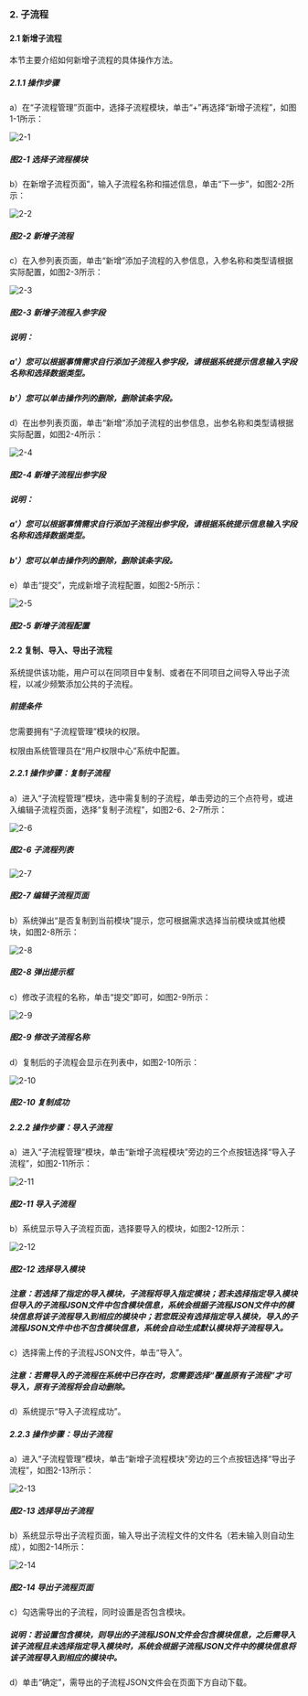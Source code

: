 ### 2. 子流程

#### 2.1 新增子流程

本节主要介绍如何新增子流程的具体操作方法。

##### 2.1.1 操作步骤

a）在“子流程管理”页面中，选择子流程模块，单击“+”再选择“新增子流程”，如图1-1所示：

![2-1](https://www.feisuanyz.com/fsimage/zc-image/cz_15-03_img.png)

##### 图2-1 选择子流程模块

b）在新增子流程页面”，输入子流程名称和描述信息，单击“下一步”，如图2-2所示：

![2-2](https://www.feisuanyz.com/fsimage/zc-image/cz_15-04_img.png)

##### 图2-2 新增子流程

c）在入参列表页面，单击“新增”添加子流程的入参信息，入参名称和类型请根据实际配置，如图2-3所示：

![2-3](https://www.feisuanyz.com/fsimage/zc-image/cz_15-05_img.png)

##### 图2-3 新增子流程入参字段

##### 说明：

##### a'）您可以根据事情需求自行添加子流程入参字段，请根据系统提示信息输入字段名称和选择数据类型。

##### b'）您可以单击操作列的删除，删除该条字段。

d）在出参列表页面，单击“新增”添加子流程的出参信息，出参名称和类型请根据实际配置，如图2-4所示：

![2-4](https://www.feisuanyz.com/fsimage/zc-image/cz_15-06_img.png)

##### 图2-4 新增子流程出参字段

##### 说明：

##### a'）您可以根据事情需求自行添加子流程出参字段，请根据系统提示信息输入字段名称和选择数据类型。

##### b'）您可以单击操作列的删除，删除该条字段。

e）单击“提交”，完成新增子流程配置，如图2-5所示：

![2-5](https://www.feisuanyz.com/fsimage/zc-image/cz_15-07_img.png)

##### 图2-5 新增子流程配置

#### 2.2 复制、导入、导出子流程

系统提供该功能，用户可以在同项目中复制、或者在不同项目之间导入导出子流程，以减少频繁添加公共的子流程。

##### 前提条件

您需要拥有“子流程管理”模块的权限。

权限由系统管理员在“用户权限中心”系统中配置。

##### 2.2.1 操作步骤：复制子流程

a）进入“子流程管理”模块，选中需复制的子流程，单击旁边的三个点符号，或进入编辑子流程页面，选择“复制子流程”，如图2-6、2-7所示：

![2-6](https://www.feisuanyz.com/fsimage/zc-image/cz_15_2_2_1.png)

##### 图2-6 子流程列表

![2-7](https://www.feisuanyz.com/fsimage/zc-image/cz_15_2_2_2.png)

##### 图2-7 编辑子流程页面

b）系统弹出“是否复制到当前模块”提示，您可根据需求选择当前模块或其他模块，如图2-8所示：

![2-8](https://www.feisuanyz.com/fsimage/zc-image/cz_15_2_2_3.png)

##### 图2-8 弹出提示框

c）修改子流程的名称，单击“提交”即可，如图2-9所示：

![2-9](https://www.feisuanyz.com/fsimage/zc-image/cz_15_2_2_4.png)

##### 图2-9 修改子流程名称

d）复制后的子流程会显示在列表中，如图2-10所示：

![2-10](https://www.feisuanyz.com/fsimage/zc-image/cz_15_2_2_5.png)

##### 图2-10 复制成功

##### 2.2.2 操作步骤：导入子流程

a）进入“子流程管理”模块，单击“新增子流程模块”旁边的三个点按钮选择“导入子流程”，如图2-11所示：

![2-11](https://www.feisuanyz.com/fsimage/zc-image/cz_15_2_2_6.png)

##### 图2-11 导入子流程

b）系统显示导入子流程页面，选择要导入的模块，如图2-12所示：

![2-12](https://www.feisuanyz.com/fsimage/zc-image/cz_15_2_2_7.png)

##### 图2-12 选择导入模块

##### 注意：若选择了指定的导入模块，子流程将导入指定模块；若未选择指定导入模块但导入的子流程JSON文件中包含模块信息，系统会根据子流程JSON文件中的模块信息将该子流程导入到相应的模块中；若您既没有选择指定导入模块，导入的子流程JSON文件中也不包含模块信息，系统会自动生成默认模块将子流程导入。

c）选择需上传的子流程JSON文件，单击“导入”。

##### 注意：若需导入的子流程在系统中已存在时，您需要选择“覆盖原有子流程”才可导入，原有子流程将会自动删除。

d）系统提示“导入子流程成功”。

##### 2.2.3 操作步骤：导出子流程

a）进入“子流程管理”模块，单击“新增子流程模块”旁边的三个点按钮选择“导出子流程”，如图2-13所示：

![2-13](https://www.feisuanyz.com/fsimage/zc-image/cz_15_2_2_9.png)

##### 图2-13 选择导出子流程

b）系统显示导出子流程页面，输入导出子流程文件的文件名（若未输入则自动生成），如图2-14所示：

![2-14](https://www.feisuanyz.com/fsimage/zc-image/cz_15_2_2_8.png)

##### 图2-14 导出子流程页面

c）勾选需导出的子流程，同时设置是否包含模块。

##### 说明：若设置包含模块，则导出的子流程JSON文件会包含模块信息，之后需导入该子流程且未选择指定导入模块时，系统会根据子流程JSON文件中的模块信息将该子流程导入到相应的模块中。

d）单击“确定”，需导出的子流程JSON文件会在页面下方自动下载。
